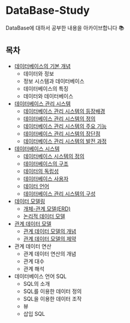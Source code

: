 # DataBase-Study
DataBase에 대하서 공부한 내용을 아카이브합니다 📚



## 목차

* [데이터베이스의 기본 개념](https://github.com/limsaehyun/DataBase-Study/blob/main/%EB%8D%B0%EC%9D%B4%ED%84%B0%EB%B2%A0%EC%9D%B4%EC%8A%A4%EC%9D%98%20%EA%B8%B0%EB%B3%B8%20%EA%B0%9C%EB%85%90.md)
  + 데이터와 정보
  + 정보 시스템과 데이터베이스
  + 데이터베이스의 특징
  + 데이터와 데이터베이스
* [데이터베이스 관리 시스템](#-------------)
  + [데이터베이스 관리 시스템의 등장배경](#-------------------)
  + [데이터베이스 관리 시스템의 정의](#-----------------)
  + [데이터베이스 관리 시스템의 주요 기능](#--------------------)
  + [데이터베이스 관리 시스템의 장단점](#------------------)
  + [데이터베이스 관리 시스템의 발전 과정](#--------------------)
* [데이터베이스 시스템](#----------)
  + [데이터베이스 시스템의 정의](#--------------)
  + [데이터베이스의 구조](#----------)
  + [데이터의 독립성](#--------)
  + [데이터베이스 사용자](#----------)
  + [데이터 언어](#------)
  + [데이터베이스 관리 시스템의 구성](#-----------------)
* [데이터 모델링](#-------)
  + [개체-관계 모델(ERD)](#---------erd-)
  + [논리적 데이터 모델](#----------)
* [관계 데이터 모델](#---------)
  + [관계 데이터 모델의 개념](#-------------)
  + [관계 데이터 모델의 제약](#-------------)
* 관계 데이터 연산
  * 관계 데이터 연산의 개념
  * 관계 대수
  * 관계 해석
* 데이터베이스 언어 SQL
  * SQL의 소개
  * SQL를 이용한 데이터 정의
  * SQL을 이용한 데이터 조작
  * 뷰
  * 삽입 SQL
